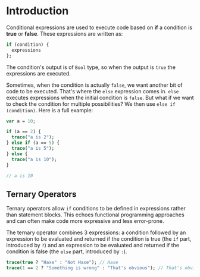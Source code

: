 # Introduction

Conditional expressions are used to execute code based on **if** a condition is **true** or **false**. These expressions are written as:

```haxe
if (condition) {
  expressions
};
```

The condition's output is of `Bool` type, so when the output is `true` the expressions are executed.

Sometimes, when the condition is actually `false`, we want another bit of code to be executed. That's where the `else` expression comes in. `else` executes expressions when the initial condition is `false`. But what if we want to check the condition for multiple possibilities? We then use `else if (condition)`. Here is a full example:

```haxe
var a = 10;

if (a == 2) {
  trace("a is 2");
} else if (a == 5) {
  trace("a is 5");
} else {
  trace("a is 10");
}

// a is 10
```

## Ternary Operators

Ternary operators allow `if` conditions to be defined in expressions rather than statement blocks. This echoes functional programming approaches and can often make code more expressive and less error-prone.

The ternary operator combines 3 expressions: a condition followed by an expression to be evaluated and returned if the condition is true (the `if` part, introduced by `?`) and an expression to be evaluated and returned if the condition is false (the `else` part, introduced by `:`).

```haxe
trace(true ? "Haxe" : "Not Haxe"); // Haxe
trace(1 == 2 ? "Something is wrong" : "That's obvious"); // That's obvious
```

